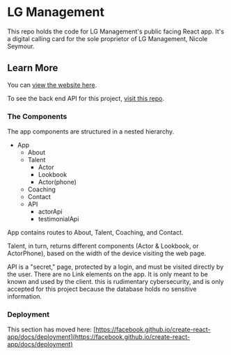 # LG Management

This repo holds the code for LG Management's public facing React app. It's a digital calling card for the sole proprietor of LG Management, Nicole Seymour.

## Learn More

You can [view the website here](https://lgmanagement.org).

To see the back end API for this project, [visit this repo](https://github.com/benpapac/seymourAPI/).


### The Components

The app components are structured in a nested hierarchy.

- App
    - About
    - Talent
        - Actor
        - Lookbook
        - Actor(phone)
    - Coaching
    - Contact
    - API
        - actorApi
        - testimonialApi

App contains routes to About, Talent, Coaching, and Contact.

Talent, in turn, returns different components (Actor & Lookbook, or ActorPhone), based on the width of the device visiting the web page.

API is a "secret," page, protected by a login, and must be visited directly by the user. There are no Link elements on the app. It is only meant to be known and used by the client. this is rudimentary cybersecurity, and is only accepted for this project because the database holds no sensitive information.

### Deployment

This section has moved here: [https://facebook.github.io/create-react-app/docs/deployment](https://facebook.github.io/create-react-app/docs/deployment)
